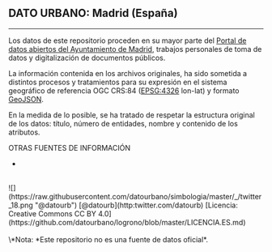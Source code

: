 ## DATO URBANO: Madrid (España)
---

Los datos de este repositorio proceden en su mayor parte del [Portal de datos abiertos del Ayuntamiento de Madrid](http://datos.madrid.es/), trabajos personales de toma de datos y digitalización de documentos públicos.

La información contenida en los archivos originales, ha sido sometida a distintos procesos y tratamientos para su expresión en el sistema geográfico de referencia OGC CRS:84 ([EPSG:4326](https://epsg.io/4326) lon-lat)  y formato [GeoJSON](http://geojson.org/).


En la medida de lo posible, se ha tratado de respetar la estructura original de los datos: título, número de entidades, nombre y contenido de los atributos.

OTRAS FUENTES DE INFORMACIÓN

* 


<br />
![](https://raw.githubusercontent.com/datourbano/simbologia/master/_/twitter_18.png "@datourb") [@datourb](http:twitter.com/datourb)  
[Licencia: Creative Commons CC BY 4.0](https://github.com/datourbano/logrono/blob/master/LICENCIA.ES.md)
<br /><br />
\*Nota: *Este repositorio no es una fuente de datos oficial*.